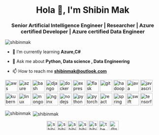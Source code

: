 <h1 align="center">Hola 👋, I'm Shibin Mak</h1>
<h3 align="center">Senior Artificial Intelligence Engineer | Researcher | Azure certified Developer | Azure certified Data Engineer</h3>

<p align="left"> <img src="https://komarev.com/ghpvc/?username=shibinmak" alt="shibinmak" /> </p>

- 🌱 I’m currently learning **Azure,C#**

- 💬 Ask me about **Python, Data science , Data Engineering**

- 📫 How to reach me **shibinmak@outlook.com**

<p align="left"><img src="https://devicons.github.io/devicon/devicon.git/icons/amazonwebservices/amazonwebservices-original-wordmark.svg" alt="aws" width="40" height="40"/> <img src="https://www.vectorlogo.zone/logos/microsoft_azure/microsoft_azure-icon.svg" alt="azure" width="40" height="40"/> <img src="https://www.vectorlogo.zone/logos/gnu_bash/gnu_bash-icon.svg" alt="bash" width="40" height="40"/> <img src="https://devicons.github.io/devicon/devicon.git/icons/django/django-original.svg" alt="django" width="40" height="40"/> <img src="https://devicons.github.io/devicon/devicon.git/icons/docker/docker-original-wordmark.svg" alt="docker" width="40" height="40"/> <img src="https://devicons.github.io/devicon/devicon.git/icons/express/express-original-wordmark.svg" alt="express" width="40" height="40"/> <img src="https://www.vectorlogo.zone/logos/pocoo_flask/pocoo_flask-icon.svg" alt="flask" width="40" height="40"/> <img src="https://www.vectorlogo.zone/logos/git-scm/git-scm-icon.svg" alt="git" width="40" height="40"/> <img src="https://www.vectorlogo.zone/logos/apache_hadoop/apache_hadoop-icon.svg" alt="hadoop" width="40" height="40"/> <img src="https://devicons.github.io/devicon/devicon.git/icons/java/java-original-wordmark.svg" alt="java" width="40" height="40"/> <img src="https://devicons.github.io/devicon/devicon.git/icons/javascript/javascript-original.svg" alt="javascript" width="40" height="40"/> <img src="https://www.vectorlogo.zone/logos/kubernetes/kubernetes-icon.svg" alt="kubernetes" width="40" height="40"/> <img src="https://devicons.github.io/devicon/devicon.git/icons/linux/linux-original.svg" alt="linux" width="40" height="40"/> <img src="https://devicons.github.io/devicon/devicon.git/icons/mongodb/mongodb-original-wordmark.svg" alt="mongodb" width="40" height="40"/> <img src="https://devicons.github.io/devicon/devicon.git/icons/nginx/nginx-original.svg" alt="nginx" width="40" height="40"/> <img src="https://devicons.github.io/devicon/devicon.git/icons/nodejs/nodejs-original-wordmark.svg" alt="nodejs" width="40" height="40"/> <img src="https://devicons.github.io/devicon/devicon.git/icons/python/python-original.svg" alt="python" width="40" height="40"/> <img src="https://www.vectorlogo.zone/logos/pytorch/pytorch-icon.svg" alt="pytorch" width="40" height="40"/> <img src="https://devicons.github.io/devicon/devicon.git/icons/react/react-original-wordmark.svg" alt="react" width="40" height="40"/> <img src="https://www.vectorlogo.zone/logos/springio/springio-icon.svg" alt="spring" width="40" height="40"/> <img src="https://devicons.github.io/devicon/devicon.git/icons/swift/swift-original-wordmark.svg" alt="swift" width="40" height="40"/> <img src="https://www.vectorlogo.zone/logos/tensorflow/tensorflow-icon.svg" alt="tensorflow" width="40" height="40"/></p><p><img align="left" src="https://github-readme-stats.vercel.app/api/top-langs/?username=shibinmak&layout=compact&hide=html" alt="shibinmak" /></p>

<p>&nbsp;<img align="center" src="https://github-readme-stats.vercel.app/api?username=shibinmak&show_icons=true" alt="shibinmak" /></p>

<p align="center">
<a href="https://dev.to/shibinmak" target="blank"><img align="center" src="https://cdn.jsdelivr.net/npm/simple-icons@3.0.1/icons/dev-dot-to.svg" alt="shibinmak" height="30" width="30" /></a>
<a href="https://twitter.com/shibinmak" target="blank"><img align="center" src="https://cdn.jsdelivr.net/npm/simple-icons@3.0.1/icons/twitter.svg" alt="shibinmak" height="30" width="30" /></a>
<a href="https://linkedin.com/in/shibinmak" target="blank"><img align="center" src="https://cdn.jsdelivr.net/npm/simple-icons@3.0.1/icons/linkedin.svg" alt="shibinmak" height="30" width="30" /></a>
<a href="https://kaggle.com/shibinmak" target="blank"><img align="center" src="https://cdn.jsdelivr.net/npm/simple-icons@3.0.1/icons/kaggle.svg" alt="shibinmak" height="30" width="30" /></a>
<a href="https://fb.com/shibinmak" target="blank"><img align="center" src="https://cdn.jsdelivr.net/npm/simple-icons@3.0.1/icons/facebook.svg" alt="shibinmak" height="30" width="30" /></a>
<a href="https://instagram.com/the_vibe__machine" target="blank"><img align="center" src="https://cdn.jsdelivr.net/npm/simple-icons@3.0.1/icons/instagram.svg" alt="the_vibe__machine" height="30" width="30" /></a>
<a href="https://medium.com/@shibinmak" target="blank"><img align="center" src="https://cdn.jsdelivr.net/npm/simple-icons@3.0.1/icons/medium.svg" alt="@shibinmak" height="30" width="30" /></a>
</p>
